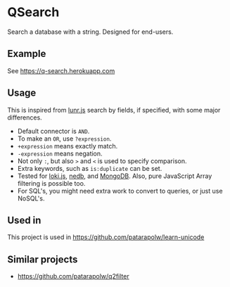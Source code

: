 # QSearch

Search a database with a string. Designed for end-users.

## Example

See <https://q-search.herokuapp.com>

## Usage

This is inspired from [lunr.js](https://lunrjs.com/guides/searching.html) search by fields, if specified, with some major differences.

- Default connector is `AND`.
- To make an `OR`, use `?expression`.
- `+expression` means exactly match.
- `-expression` means negation.
- Not only `:`, but also `>` and `<` is used to specify comparison.
- Extra keywords, such as `is:duplicate` can be set.
- Tested for [loki.js](https://github.com/techfort/LokiJS), [nedb](https://github.com/louischatriot/nedb), and [MongoDB](https://www.mongodb.com/). Also, pure JavaScript Array filtering is possible too.
- For SQL's, you might need extra work to convert to queries, or just use NoSQL's.

## Used in

This project is used in <https://github.com/patarapolw/learn-unicode>

## Similar projects

- <https://github.com/patarapolw/q2filter>
